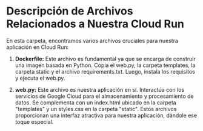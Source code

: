 # Descripción de Archivos Relacionados a Nuestra Cloud Run

En esta carpeta, encontramos varios archivos cruciales para nuestra aplicación en Cloud Run:

1. **Dockerfile:** Este archivo es fundamental ya que se encarga de construir una imagen basada en Python. Copia el web.py, la carpeta templates, la carpeta static y el archivo requirements.txt. Luego, instala los requisitos y ejecuta el web.py.

2. **web.py:** Este archivo es nuestra aplicación en sí. Interactúa con los servicios de Google Cloud para el almacenamiento y procesamiento de datos. Se complementa con un index.html ubicado en la carpeta "templates" y un styles.css en la carpeta "static". Estos archivos proporcionan una interfaz atractiva para nuestra aplicación, dándole ese toque especial.
